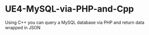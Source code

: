 # UE4-MySQL-via-PHP-and-Cpp
Using C++ you can query a MySQL database via PHP and return data wrapped in JSON
